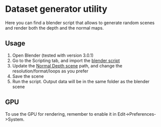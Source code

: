 # Dataset generator utility

Here you can find a blender script that allows to generate random scenes and render both the depth and the normal maps.

## Usage

1. Open Blender (tested with version 3.0.1)
2. Go to the Scripting tab, and import the [blender script](/blender/blender_script.py)
3. Update the [Normal Depth scene](/blender/normal_depth_scene.fbx) path, and change the resolution/format/loops as you prefer
4. Save the scene
5. Run the script. Output data will be in the same folder as the blender scene

## GPU

To use the GPU for rendering, remember to enable it in Edit->Preferences->System.